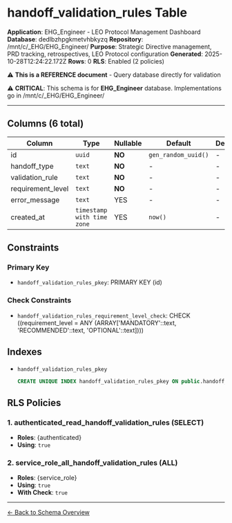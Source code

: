 # handoff_validation_rules Table

**Application**: EHG_Engineer - LEO Protocol Management Dashboard
**Database**: dedlbzhpgkmetvhbkyzq
**Repository**: /mnt/c/_EHG/EHG_Engineer/
**Purpose**: Strategic Directive management, PRD tracking, retrospectives, LEO Protocol configuration
**Generated**: 2025-10-28T12:24:22.172Z
**Rows**: 0
**RLS**: Enabled (2 policies)

⚠️ **This is a REFERENCE document** - Query database directly for validation

⚠️ **CRITICAL**: This schema is for **EHG_Engineer** database. Implementations go in /mnt/c/_EHG/EHG_Engineer/

---

## Columns (6 total)

| Column | Type | Nullable | Default | Description |
|--------|------|----------|---------|-------------|
| id | `uuid` | **NO** | `gen_random_uuid()` | - |
| handoff_type | `text` | **NO** | - | - |
| validation_rule | `text` | **NO** | - | - |
| requirement_level | `text` | **NO** | - | - |
| error_message | `text` | YES | - | - |
| created_at | `timestamp with time zone` | YES | `now()` | - |

## Constraints

### Primary Key
- `handoff_validation_rules_pkey`: PRIMARY KEY (id)

### Check Constraints
- `handoff_validation_rules_requirement_level_check`: CHECK ((requirement_level = ANY (ARRAY['MANDATORY'::text, 'RECOMMENDED'::text, 'OPTIONAL'::text])))

## Indexes

- `handoff_validation_rules_pkey`
  ```sql
  CREATE UNIQUE INDEX handoff_validation_rules_pkey ON public.handoff_validation_rules USING btree (id)
  ```

## RLS Policies

### 1. authenticated_read_handoff_validation_rules (SELECT)

- **Roles**: {authenticated}
- **Using**: `true`

### 2. service_role_all_handoff_validation_rules (ALL)

- **Roles**: {service_role}
- **Using**: `true`
- **With Check**: `true`

---

[← Back to Schema Overview](../database-schema-overview.md)
